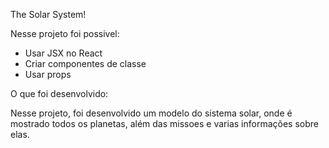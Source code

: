 The Solar System!

Nesse projeto foi possivel:

* Usar JSX no React
* Criar componentes de classe
* Usar props

O que foi desenvolvido:

Nesse projeto, foi desenvolvido um modelo do sistema solar, onde
é mostrado todos os planetas, além das missoes e varias informações 
sobre elas. 



